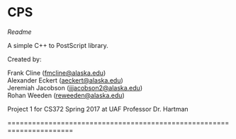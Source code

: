 # CPS
*Readme*

A simple C++ to PostScript library.

Created by:

Frank Cline	(fmcline@alaska.edu)  
Alexander Eckert (aeckert@alaska.edu)  
Jeremiah Jacobson (jjjacobson2@alaska.edu)  
Rohan Weeden (reweeden@alaska.edu)  

Project 1 for CS372 Spring 2017 at UAF
Professor Dr. Hartman

======================================================================
